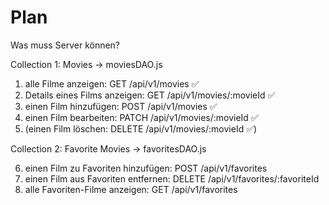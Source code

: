 # Plan

Was muss Server können?

Collection 1: Movies -> moviesDAO.js

1. alle Filme anzeigen: GET /api/v1/movies ✅
2. Details eines Films anzeigen: GET /api/v1/movies/:movieId ✅
3. einen Film hinzufügen: POST /api/v1/movies ✅
4. einen Film bearbeiten: PATCH /api/v1/movies/:movieId ✅
5. (einen Film löschen: DELETE /api/v1/movies/:movieId ✅)

Collection 2: Favorite Movies -> favoritesDAO.js

6. einen Film zu Favoriten hinzufügen: POST /api/v1/favorites
7. einen Film aus Favoriten entfernen: DELETE /api/v1/favorites/:favoriteId
8. alle Favoriten-Filme anzeigen: GET /api/v1/favorites
